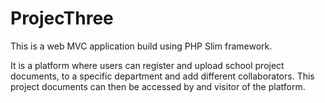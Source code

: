 # ProjecThree

This is a web MVC application build using PHP Slim framework.

It is a platform where users can register and upload school project documents, 
to a specific department and add different collaborators. 
This project documents can then be accessed by and visitor of the platform.
